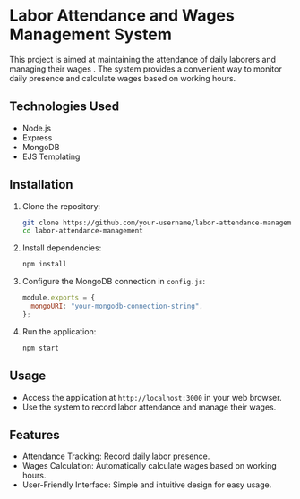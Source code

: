 # Labor Attendance and Wages Management System

This project is aimed at maintaining the attendance of daily laborers and managing their wages . The system provides a convenient way to monitor daily presence and calculate wages based on working hours.

## Technologies Used

- Node.js
- Express
- MongoDB
- EJS Templating

## Installation

1. Clone the repository:

   ```bash
   git clone https://github.com/your-username/labor-attendance-management.git
   cd labor-attendance-management
   ```

2. Install dependencies:

   ```bash
   npm install
   ```

3. Configure the MongoDB connection in `config.js`:

   ```javascript
   module.exports = {
     mongoURI: "your-mongodb-connection-string",
   };
   ```

4. Run the application:

   ```bash
   npm start
   ```

## Usage

- Access the application at `http://localhost:3000` in your web browser.
- Use the system to record labor attendance and manage their wages.

## Features

- Attendance Tracking: Record daily labor presence.
- Wages Calculation: Automatically calculate wages based on working hours.
- User-Friendly Interface: Simple and intuitive design for easy usage.
